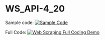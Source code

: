 # WS_API-4_20
Sample code:
[![Sample Code](https://colab.research.google.com/assets/colab-badge.svg)](https://colab.research.google.com/drive/11AKQHgXu8pF-AcaAa0tk8WiGuUk3Zy05?usp=sharing)


Full Code: [![Web Scraping Full Coding Demo](https://colab.research.google.com/assets/colab-badge.svg)](https://colab.research.google.com/drive/1FcY5EyDiBRowbykQUay-idMa1PUZx1SD?usp=sharing)
